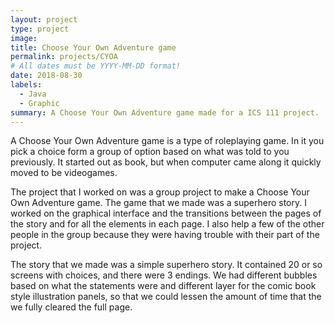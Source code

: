 ```yaml
---
layout: project
type: project
image: 
title: Choose Your Own Adventure game
permalink: projects/CYOA
# All dates must be YYYY-MM-DD format!
date: 2018-08-30
labels:
  - Java
  - Graphic
summary: A Choose Your Own Adventure game made for a ICS 111 project.  
---
```


A Choose Your Own Adventure game is a type of roleplaying game.  In it you pick a choice form a group of option based on what was told to you previously.  It started out as book, but when computer came along it quickly moved to be videogames.

The project that I worked on was a group project to make a Choose Your Own Adventure game.  The game that we made was a superhero story.  I worked on the graphical interface and the transitions between the pages of the story and for all the elements in each page.  I also help a few of the other people in the group because they were having trouble with their part of the project.  

The story that we made was a simple superhero story.  It contained 20 or so screens with choices, and there were 3 endings.  We had different bubbles based on what the statements were and different layer for the comic book style illustration panels, so that we could lessen the amount of time that the we fully cleared the full page.  
